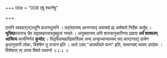 +++
title = "008 एषु स्थानेषु"

+++

एतानि व्यवहार[व]स्तूनि प्रधानभूतानि । तद्भेदानाम् आनन्त्याद् अशक्यो ह्य् अशेषतो निर्देशः कर्तुम् । **भूयिष्ठ**वचनाच् चैव तद्व्यवहारवस्तुबहुत्वं गम्यते । अनुक्तानाम् अपि शास्त्रानुसारिण्या प्रज्ञया **धर्मं शाश्वतम् आश्रित्य** कार्यनिर्णयं **कुर्यात्** । पितृपितामहादिप्रवर्तितम् अप्य् उत्सृज्यान्याय्यम् यत् कार[णात्] प्रायेण कृतानुसारी लोकः, विशेषेण तु राजान इति । अतो ऽयम् "आस्थीयते यत्न" इति, सामान्यश् चायम् उपदेशः । विशेषास् त्व् अस्य विषये वक्ष्यन्ते ॥ ८.८ ॥